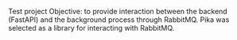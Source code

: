 Test project
Objective: to provide interaction between the backend (FastAPI) and the background process through RabbitMQ.
Pika was selected as a library for interacting with RabbitMQ.
